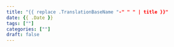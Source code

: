 ```yaml
---
title: "{{ replace .TranslationBaseName "-" " " | title }}"
date: {{ .Date }}
tags: [""]
categories: [""]
draft: false
---
```

